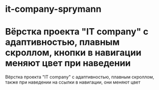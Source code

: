 # it-company-sprymann
Вёрстка проекта "IT company" с адаптивностью, плавным скроллом, кнопки в навигации меняют цвет при наведении
=======
Вёрстка проекта "IT company" с адаптивностью, плавным скроллом, также при наведении на ссылки в навигации, они меняют цвет
